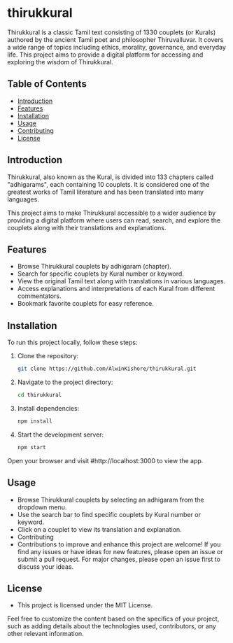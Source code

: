 # thirukkural
Thirukkural is a classic Tamil text consisting of 1330 couplets (or Kurals) authored by the ancient Tamil poet and philosopher Thiruvalluvar. It covers a wide range of topics including ethics, morality, governance, and everyday life. This project aims to provide a digital platform for accessing and exploring the wisdom of Thirukkural.

## Table of Contents

- [Introduction](#introduction)
- [Features](#features)
- [Installation](#installation)
- [Usage](#usage)
- [Contributing](#contributing)
- [License](#license)

## Introduction

Thirukkural, also known as the Kural, is divided into 133 chapters called "adhigarams", each containing 10 couplets. It is considered one of the greatest works of Tamil literature and has been translated into many languages.

This project aims to make Thirukkural accessible to a wider audience by providing a digital platform where users can read, search, and explore the couplets along with their translations and explanations.

## Features

- Browse Thirukkural couplets by adhigaram (chapter).
- Search for specific couplets by Kural number or keyword.
- View the original Tamil text along with translations in various languages.
- Access explanations and interpretations of each Kural from different commentators.
- Bookmark favorite couplets for easy reference.

## Installation

To run this project locally, follow these steps:

1. Clone the repository:

   ```bash
   git clone https://github.com/AlwinKishore/thirukkural.git
2. Navigate to the project directory:

   ```bash
   cd thirukkural

3. Install dependencies:

   ```bash
   npm install

4. Start the development server:

   ```bash
   npm start

Open your browser and visit #http://localhost:3000 to view the app.

## Usage
- Browse Thirukkural couplets by selecting an adhigaram from the dropdown menu.
- Use the search bar to find specific couplets by Kural number or keyword.
- Click on a couplet to view its translation and explanation.
- Contributing
- Contributions to improve and enhance this project are welcome! If you find any issues or have ideas for new features, please open an issue or submit a pull request. For major changes, please open an issue first to discuss your ideas.

## License
- This project is licensed under the MIT License.


Feel free to customize the content based on the specifics of your project, such as adding details about the technologies used, contributors, or any other relevant information.
